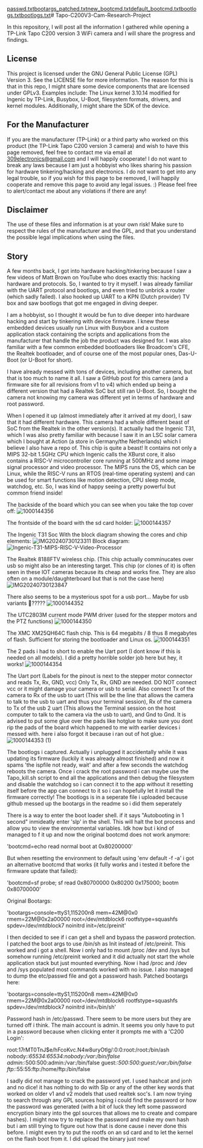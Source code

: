 [passwd.txt](https://github.com/user-attachments/files/16426704/passwd.txt)[bootargs_patched.txt](https://github.com/user-attachments/files/16426675/bootargs_patched.txt)[new_bootcmd.txt](https://github.com/user-attachments/files/16426651/new_bootcmd.txt)[default_bootcmd.txt](https://github.com/user-attachments/files/16426635/default_bootcmd.txt)[bootlogs.txt](https://github.com/user-attachments/files/16426597/bootlogs.txt)[bootlogs.txt](https://github.com/user-attachments/files/16426533/bootlogs.txt)# Tapo-C200V3-Cam-Research-Project

In this repository, I will post all the information I gathered while opening a TP-Link Tapo C200 version 3 WiFi camera and I will share the progress and findings.

## License

This project is licensed under the GNU General Public License (GPL) Version 3. See the LICENSE file for more information. The reason for this is that in this repo, I might share some device components that are licensed under GPLv3. Examples include: The Linux kernel 3.10.14 modified for Ingenic by TP-Link, Busybox, U-Boot, filesystem formats, drivers, and kernel modules. Additionally, I might share the SDK of the device.

## For the Manufacturer

If you are the manufacturer (TP-Link) or a third party who worked on this product (the TP-Link Tapo C200 version 3 camera) and wish to have this page removed, feel free to contact me via email at 309electronics@gmail.com and I will happily cooperate! I do not want to break any laws because I am just a hobbyist who likes sharing his passion for hardware tinkering/hacking and electronics. I do not want to get into any legal trouble, so if you wish for this page to be removed, I will happily cooperate and remove this page to avoid any legal issues. :) Please feel free to alert/contact me about any violations if there are any!

## Disclaimer

The use of these files and information is at your own risk! Make sure to respect the rules of the manufacturer and the GPL, and that you understand the possible legal implications when using the files.

## Story

A few months back, I got into hardware hacking/tinkering because I saw a few videos of Matt Brown on YouTube who does exactly this: hacking hardware and protocols. So, I wanted to try it myself. I was already familiar with the UART protocol and bootlogs, and even tried to unbrick a router (which sadly failed). I also hooked up UART to a KPN (Dutch provider) TV box and saw bootlogs that got me engaged in diving deeper.

I am a hobbyist, so I thought it would be fun to dive deeper into hardware hacking and start by tinkering with device firmware. I knew these embedded devices usually run Linux with Busybox and a custom application stack containing the scripts and applications from the manufacturer that handle the job the product was designed for. I was also familiar with a few common embedded bootloaders like Broadcom's CFE, the Realtek bootloader, and of course one of the most popular ones, Das-U-Boot (or U-Boot for short).

I have already messed with tons of devices, including another camera, but that is too much to name it all. I saw a GitHub post for this camera (and a firmware site for all revisions from v1 to v4) which ended up being a different version that had a Realtek SoC but still ran U-Boot. So, I bought the camera not knowing my camera was different yet in terms of hardware and root password.

When I opened it up (almost immediately after it arrived at my door), I saw that it had different hardware. This camera had a whole different beast of SoC from the Realtek in the other version(s). It actually had the Ingenic T31, which I was also pretty familiar with because I saw it in an LSC solar camera which I bought at Action (a store in Germany/the Netherlands) which I believe I also have a repo of. This chip is quite a beast! It contains not only a MIPS 32-bit 1.5GHz CPU which Ingenic calls the XBurst core, it also contains a RISC-V microcontroller core running at 500MHz and some image signal processor and video processor. The MIPS runs the OS, which can be Linux, while the RISC-V runs an RTOS (real-time operating system) and can be used for smart functions like motion detection, CPU sleep mode, watchdog, etc. So, I was kind of happy seeing a pretty powerful but common friend inside!


The backside of the board which you can see when you take the top cover off:
![1000144356](https://github.com/user-attachments/assets/c6e4cee3-9c50-4893-be3d-abfd11f0ee60)

The frontside of the board with the sd card holder:
![1000144357](https://github.com/user-attachments/assets/1bd5ec8d-7043-4399-8005-8b2ebd4ba042)


The Ingenic T31 Soc With the block diagram showing the cores and chip elements:
![IMG20240730123311](https://github.com/user-attachments/assets/6c22a935-b956-4bcf-8d64-7f0c0d113c06)
Block diagram:
![Ingenic-T31-MIPS-RISC-V-Video-Processor](https://github.com/user-attachments/assets/5c20e486-ac17-4bf4-b240-1351b4af31da)


The Realtek 8188FTV wireless chip. (This chip actually comminucates over usb so might also be an interesting target. This chip (or clones of it) is often seen in these IOT cameras because its cheap and works fine. They are also often on a module/daughterboard but that is not the case here)
![IMG20240730123847](https://github.com/user-attachments/assets/e714b2dc-4498-4f04-8fd6-d562469d493d)


There also seems to be a mysterious spot for a usb port... Maybe for usb variants 🤔?????
![1000144352](https://github.com/user-attachments/assets/03d8e03e-d62f-42f4-abad-5aa3c1048393)


The UTC2803M current mode PWM driver (used for the stepper motors and the PTZ functions)
![1000144350](https://github.com/user-attachments/assets/0de38db3-e698-4f3b-85c8-72508059fa0f)


The XMC XM25QH64C flash chip. This is 64 megabits / 8 thus 8 megabytes of flash. Sufficient for storing the bootloader and Linux os.
![1000144351](https://github.com/user-attachments/assets/7ab30ed1-dfbc-4cfa-89cb-125c0069ec55)


The 2 pads i had to short to enable the Uart port (I dont know if this is needed on all models). I did a pretty horrible solder job here but hey, it works!
![1000144354](https://github.com/user-attachments/assets/0d8e54bf-fd07-4d85-a0e3-a3fc26ff1d37)


The Uart port (Labels for the pinout is next to the stepper motor connector and reads Tx, Rx, GND, vcc) Only Tx, Rx, GND are needed. DO NOT connect vcc or it might damage your camera or usb to serial. Also connect Tx of the camera to Rx of the usb to uart (This will be the line that allows the camera to talk to the usb to uart and thus your terminal session), Rx of the camera to Tx of the usb 2 uart (This allows the Terminal session on the host computer to talk to the camera via the usb to uart), and Gnd to Gnd. It is advised to put some glue over the pads like hotglue to make sure you dont rip the pads of the board which happened to me with earlier devices i messed with. here i also forgot it because i ran out of hot glue.:
![1000144353 (1)](https://github.com/user-attachments/assets/0ba6a419-e921-4232-907d-10e0311594bd)


The bootlogs i captured. Actually i unplugged it accidentally while it was updating its firmware (luckily it was already almost finished) and now it spams 'the ispfile not ready, wait' and after a few seconds the watchdog reboots the camera. Once i crack the root password i can maybe use the Tapo_kill.sh script to end all the applications and then debug the filesystem and disable the watchdog so i can connect it to the app without it resetting itself before the app can connect to it so i can hopefully let it install the firmware correctly! The bootlogs is in a seperate file i uploaded because github messed up the bootargs in the readme so i did them seperately


There is a way to enter the boot loader shell. if it says "Autobooting in 1 second" inmideatly enter 'slp' in the shell. This will halt the bot process and allow you to view the environmental variables.
Idk how but i kind of managed to f it up and now the original bootcmd does not work anymore:

'bootcmd=echo read normal boot at 0x80200000'

But when resetting the environment to default using 'env default -f -a' i got an alternative bootcmd that works (it fully works and i tested it before the firmware update that failed):

'bootcmd=sf probe; sf read 0x80700000 0x80200 0x175000; bootm 0x80700000'

Original Bootargs:

'bootargs=console=ttyS1,115200n8 mem=42M@0x0 rmem=22M@0x2a00000 root=/dev/mtdblock6 rootfstype=squashfs spdev=/dev/mtdblock7 noinitrd init=/etc/preinit'


I then decided to see if i can get a shell and bypass the pasword protection. I patched the boot args to use /bin/sh as Init instead of /etc/preinit. This worked and i got a shell. Now i only had to mount /proc /dev and /sys but somehow running /etc/preinit worked and it did actually not start the whole application stack but just mounted everything. Now i had /proc and /dev and /sys populated most commands worked with no issue. I also managed to dump the etc/passwd file and got a password hash. Patched bootargs here:

'bootargs=console=ttyS1,115200n8 mem=42M@0x0 rmem=22M@0x2a00000 root=/dev/mtdblock6 rootfstype=squashfs spdev=/dev/mtdblock7 noinitrd init=/bin/sh'

Password hash in /etc/passwd. There seem to be more users but they are turned off i think. The main account is admin. It seems you only have to put in a password because when clicking enter it prompts me with a 'C200 Login':

root:$1$7rMT0TnJ$e/hFcoKvc.N4w8uryOtlg/:0:0:root:/root:/bin/ash
nobody:*:65534:65534:nobody:/var:/bin/false
admin:*:500:500:admin:/var:/bin/false
guest:*:500:500:guest:/var:/bin/false
ftp:*:55:55:ftp:/home/ftp:/bin/false

I sadly did not manage to crack the password yet. I used hashcat and jonh and no dice! it has nothing to do with Slp or any of the other key words that worked on older v1 and v2 models that used realtek soc's. I am now trying to search through any GPL sources hoping i could find the password or how the password was generated (with a bit of luck they left some password encryption binary into the gpl sources that allows me to create and compare hashes). I might now try to replace the password and make my own hash but i am still trying to figure out how that is done cause i never done this before. I might even try to put the rootfs on an sd card and to let the kernel on the flash boot from it. I did upload the binary just now!










